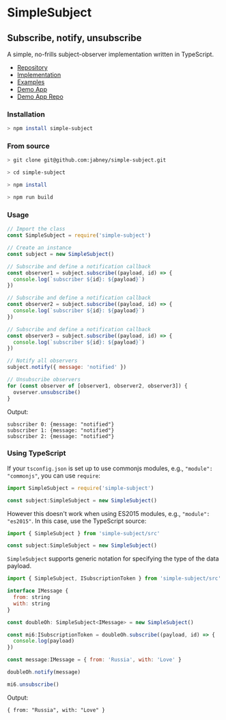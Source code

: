 # SimpleSubject
## Subscribe, notify, unsubscribe

A simple, no-frills subject-observer implementation written in TypeScript.

- [Repository](https://github.com/jabney/simple-subject)
- [Implementation](https://github.com/jabney/simple-subject/tree/master/src)
- [Examples](https://github.com/jabney/simple-subject/tree/master/examples)
- [Demo App](https://jabney.github.io/simple-subject-demo)
- [Demo App Repo](https://github.com/jabney/simple-subject-demo)

### Installation
```bash
> npm install simple-subject
```

### From source
```bash
> git clone git@github.com:jabney/simple-subject.git

> cd simple-subject

> npm install

> npm run build
```

### Usage
```javascript
// Import the class
const SimpleSubject = require('simple-subject')

// Create an instance
const subject = new SimpleSubject()

// Subscribe and define a notification callback
const observer1 = subject.subscribe((payload, id) => {
  console.log(`subscriber ${id}: ${payload}`)
})

// Subscribe and define a notification callback
const observer2 = subject.subscribe((payload, id) => {
  console.log(`subscriber ${id}: ${payload}`)
})

// Subscribe and define a notification callback
const observer3 = subject.subscribe((payload, id) => {
  console.log(`subscriber ${id}: ${payload}`)
})

// Notify all observers
subject.notify({ message: 'notified' })

// Unsubscribe observers
for (const observer of [observer1, observer2, observer3]) {
  ovserver.unsubscribe()
}
```

Output:
```
subscriber 0: {message: "notified"}
subscriber 1: {message: "notified"}
subscriber 2: {message: "notified"}
```

### Using TypeScript

If your `tsconfig.json` is set up to use commonjs modules, e.g., `"module": "commonjs"`, you can use `require`:

```javascript
import SimpleSubject = require('simple-subject')

const subject:SimpleSubject = new SimpleSubject()
```

However this doesn't work when using ES2015 modules, e.g., `"module": "es2015"`. In this case, use the TypeScript source:

```javascript
import { SimpleSubject } from 'simple-subject/src'

const subject:SimpleSubject = new SimpleSubject()

```

`SimpleSubject` supports generic notation for specifying the type of the data payload.

```javascript
import { SimpleSubject, ISubscriptionToken } from 'simple-subject/src'

interface IMessage {
  from: string
  with: string
}

const doubleOh: SimpleSubject<IMessage> = new SimpleSubject()

const mi6:ISubscriptionToken = doubleOh.subscribe((payload, id) => {
  console.log(payload)
})

const message:IMessage = { from: 'Russia', with: 'Love' }

doubleOh.notify(message)

mi6.unsubscribe()
```

Output:

```
{ from: "Russia", with: "Love" }
```
